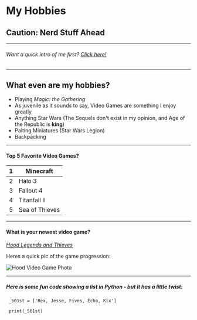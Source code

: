 My Hobbies
=====

Caution: Nerd Stuff Ahead
---
----
###### Want a quick intro of me first? [Click here!](FinalProject.md)

------------

## What even are my hobbies?

+ Playing _Magic: the Gathering_
+ As juvenile as it sounds to say, Video Games are something I enjoy greatly
+ Anything Star Wars (The Sequels don't exist in my opinion, and Age of the Republic
is **king**)
+ Paiting Miniatures (Star Wars Legion)
+ Backpacking

------
#### Top 5 Favorite Video Games?

1  | Minecraft
  --- |---
2  |  Halo 3
3  |  Fallout 4  |
4  |  Titanfall II
5  |  Sea of Thieves

---

#### What is your newest video game?

[_Hood Legends and Thieves_](https://www.focus-home.com/en-us/games/hood-outlaws-legends)

Heres a quick pic of the game progression:

![Hood Video Game Photo](https://i0.wp.com/sirusgaming.com/wp-content/uploads/2021/04/hood-outlaws-and-legends-roadmap-01.jpg?resize=1024%2C576&ssl=1)

---
##### Here is some fun code showing a list in Python - but it has a little twist:
     _501st = ['Rex, Jesse, Fives, Echo, Kix']

     print(_501st)
